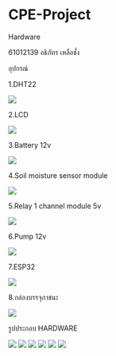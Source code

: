 # CPE-Project
<p>Hardware</p>
<p>61012139 อธิภัทร เหลือชั่ง</p>


<p>อุปกรณ์</p>
<p>1.DHT22</p>
<img src="Tools/DHT22.jpg" width=“10” height=“10” >

<p>2.LCD</p>
<img src="Tools/LCD.jpg" >

  <p>3.Battery 12v</p>
<img src="Tools/battery.jpg" >
  
  <p>4.Soil moisture sensor module</p>
<img src="Tools/moiture Sensor.jpg" >
  
  <p>5.Relay 1 channel module 5v</p>
<img src="Tools/relay.jpg" >
  
  <p>6.Pump 12v</p>
<img src="Tools/pump.jpg" >
  
 <p>7.ESP32</p>
<img src="Tools/esp32.png" >
  
  <p>8.กล่องบรรจุภาชนะ</p>
<img src="Tools/Screenshot 2021-11-20 163629.png" >

<p>รูปประกอบ HARDWARE</p>
  <img src="photo/1.jpg" >
  <img src="photo/2.JPG" >
  <img src="photo/3.JPG" >
  <img src="photo/4.JPG" >
  <img src="photo/5.JPG" >
  <img src="photo/6.JPG" >
